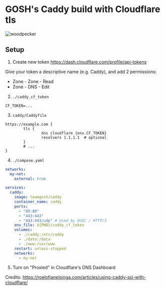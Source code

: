 # GOSH's Caddy build with Cloudflare tls

![woodpecker](https://builder.gosh.sh/api/badges/7/status.svg)

## Setup

1. Create new token https://dash.cloudflare.com/profile/api-tokens

Give your token a descriptive name (e.g. Caddy), and add 2 permissions:
- Zone - Zone - Read
- Zone - DNS - Edit

2. `./caddy_cf_token`
```env
CF_TOKEN=...
```

3. `caddy/Caddyfile`
```hcl
https://example.com {
        tls {
                dns cloudflare {env.CF_TOKEN}
                resolvers 1.1.1.1  # optional
        }
        # ...
}
```

4. `./compose.yaml`
```yaml
networks:
  my-net:
    external: true

services:
  caddy:
    image: teamgosh/caddy
    container_name: caddy
    ports:
      - "80:80"
      - "443:443"
      - "443:443/udp" # Used by QUIC / HTTP/3
    env_file: ${PWD}/caddy_cf_token
    volumes:
      - ./caddy:/etc/caddy
      - ./data:/data
      - ./www:/var/www
    restart: unless-stopped
    networks:
      - my-net
```

5. Turn on "Proxied" in Cloudflare's DNS Dashboard

Credits:
https://roelofjanelsinga.com/articles/using-caddy-ssl-with-cloudflare/
